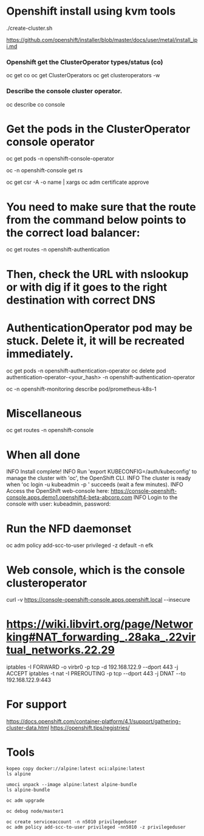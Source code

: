 # Openshift install using kvm tools

./create-cluster.sh


https://github.com/openshift/installer/blob/master/docs/user/metal/install_ipi.md

### Openshift get the ClusterOperator types/status (co)
oc get co
oc get ClusterOperators
oc get clusteroperators -w

### Describe the console cluster operator.
oc describe co console

# Get the pods in the ClusterOperator console operator
oc get pods -n openshift-console-operator

oc -n openshift-console get rs

oc get csr -A -o name | xargs oc adm certificate approve

# You need to make sure that the route from the command below points to the correct load balancer:
oc get routes -n openshift-authentication
# Then, check the URL with nslookup or with dig if it goes to the right destination with correct DNS

# AuthenticationOperator pod may be stuck. Delete it, it will be recreated immediately.
oc get pods -n openshift-authentication-operator
oc delete pod authentication-operator-<your_hash> -n openshift-authentication-operator

oc -n openshift-monitoring describe pod/prometheus-k8s-1

# Miscellaneous
oc get routes -n openshift-console

# When all done
INFO Install complete!
INFO Run 'export KUBECONFIG=<your working directory>/auth/kubeconfig' to manage the cluster with 'oc', the OpenShift CLI.
INFO The cluster is ready when 'oc login -u kubeadmin -p <provided>' succeeds (wait a few minutes).
INFO Access the OpenShift web-console here: https://console-openshift-console.apps.demo1.openshift4-beta-abcorp.com
INFO Login to the console with user: kubeadmin, password: <provided>


# Run the NFD daemonset
oc adm policy add-scc-to-user privileged -z default -n efk

# Web console, which is the console clusteroperator
curl -v https://console-openshift-console.apps.openshift.local --insecure

# https://wiki.libvirt.org/page/Networking#NAT_forwarding_.28aka_.22virtual_networks.22.29
iptables -I FORWARD -o virbr0 -p tcp -d 192.168.122.9 --dport 443 -j ACCEPT
iptables -t nat -I PREROUTING -p tcp --dport 443 -j DNAT --to 192.168.122.9:443

# For support
https://docs.openshift.com/container-platform/4.1/support/gathering-cluster-data.html
https://openshift.tips/registries/

# Tools
```
kopeo copy docker://alpine:latest oci:alpine:latest
ls alpine
```
```
umoci unpack --image alpine:latest alpine-bundle
ls alpine-bundle
```

```
oc adm upgrade

oc debug node/master1
```

```
oc create serviceaccount -n n5010 privilegeduser
oc adm policy add-scc-to-user privileged -nn5010 -z privilegeduser
```
